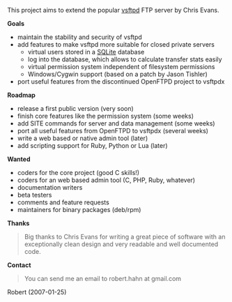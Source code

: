 This project aims to extend the popular [vsftpd](http://vsftpd.beasts.org) FTP server by Chris Evans.

**Goals**
  * maintain the stability and security of vsftpd
  * add features to make vsftpd more suitable for closed private servers
    * virtual users stored in a [SQLite](http://www.sqlite.org) database
    * log into the database, which allows to calculate transfer stats easily
    * virtual permission system independent of filesystem permissions
    * Windows/Cygwin support (based on a patch by Jason Tishler)
  * port useful features from the discontinued OpenFTPD project to vsftpdx

**Roadmap**
  * release a first public version (very soon)
  * finish core features like the permission system (some weeks)
  * add SITE commands for server and data management (some weeks)
  * port all useful features from OpenFTPD to vsftpdx (several weeks)
  * write a web based or native admin tool (later)
  * add scripting support for Ruby, Python or Lua (later)

**Wanted**
  * coders for the core project (good C skills!)
  * coders for an web based admin tool (C, PHP, Ruby, whatever)
  * documentation writers
  * beta testers
  * comments and feature requests
  * maintainers for binary packages (deb/rpm)

**Thanks**
> Big thanks to Chris Evans for writing a great piece of software with an
> exceptionally clean design and very readable and well documented code.

**Contact**
> You can send me an email to robert.hahn at gmail.com

Robert (2007-01-25)